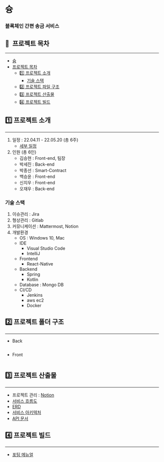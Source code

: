 # 슝

<h3> 블록체인 간편 송금 서비스 </h3>

>

## 📎  프로젝트 목차

---

- [슝](#슝)<br/>
- [프로젝트 목차](#프로젝트-목차)
  - [1️⃣ 프로젝트 소개](#1️⃣-프로젝트-소개)
    - [기술 스택](#기술-스택)
  - [2️⃣ 프로젝트 파일 구조](#2️⃣-프로젝트-파일-구조)
  - [3️⃣ 프로젝트 산출물](#3️⃣-프로젝트-산출물)
  - [4️⃣ 프로젝트 빌드](#4️⃣-프로젝트-빌드)

## 1️⃣ 프로젝트 소개

---

1. 일정 : 22.04.11 - 22.05.20 (총 6주)
   - [세부 일정](https://important-leopon-e7f.notion.site/8e8d35b0b4d94b5ca450f576b2507a5c?v=ee14149371de443fb485835be69bcda4)
2. 인원 (총 6인)
   - 김승현 : Front-end, 팀장
   - 박세진 : Back-end
   - 박종선 : Smart-Contract
   - 백승윤 : Front-end
   - 신지우 : Front-end
   - 오재우 : Back-end

### 기술 스택

1. 이슈관리 : Jira
2. 형상관리 : Gitlab
3. 커뮤니케이션 : Mattermost, Notion
4. 개발환경
   - OS : Windows 10, Mac
   - IDE
     - Visual Studio Code
     - IntelliJ
   - Frontend
     - React-Native
   - Backend
     - Spring
     - Kotlin
   - Database : Mongo DB
   - CI/CD
     - Jenkins
     - aws ec2
     - Docker

## 2️⃣ 프로젝트 폴더 구조

---

- Back

  ```bash

  ```

- Front

  ```bash

  ```

## 3️⃣ 프로젝트 산출물

---

- 프로젝트 관리 : [Notion](https://important-leopon-e7f.notion.site/TEAM-SHOONG-6671e3cd539c4146b273fed54ccfa520)
- [서비스 흐름도]()
- [ERD]()
- [서비스 아키텍처]()
- [API 문서]()

## 4️⃣ 프로젝트 빌드

---

- [포팅 메뉴얼]()
